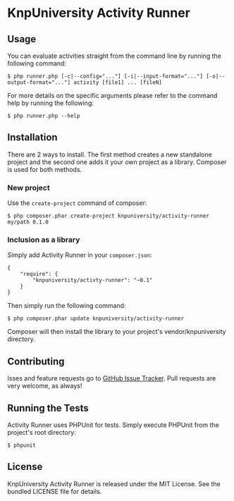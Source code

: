 KnpUniversity Activity Runner
=============================

## Usage

You can evaluate activities straight from the command line by running the
following command:

    $ php runner.php [-c|--config="..."] [-i|--input-format="..."] [-o|--output-format="..."] activity [file1] ... [fileN]

For more details on the specific arguments please refer to the command help by
running the following:

    $ php runner.php --help

## Installation

There are 2 ways to install. The first method creates a new standalone project
and the second one adds it your own project as a library. Composer is used for
both methods.

### New project

Use the `create-project` command of composer:

    $ php composer.phar create-project knpuniversity/activity-runner my/path 0.1.0

### Inclusion as a library

Simply add Activity Runner in your `composer.json`:

    {
        "require": {
            "knpuniversity/activty-runner": "~0.1"
        }
    }

Then simply run the following command:

    $ php composer.phar update knpuniversity/activity-runner

Composer will then install the library to your project's vendor/knpuniversity
directory.

## Contributing

Isses and feature requests go to  [GitHub Issue Tracker][issue-tracker]. Pull
requests are very welcome, as always!

## Running the Tests

Activity Runner uses PHPUnit for tests. Simply execute PHPUnit from the
project's root directory:

    $ phpunit

## License

KnpUniversity Activity Runner is released under the MIT License. See the bundled
LICENSE file for details.

[issue-tracker]: https://github.com/knpuniversity/activity-runner/issues
